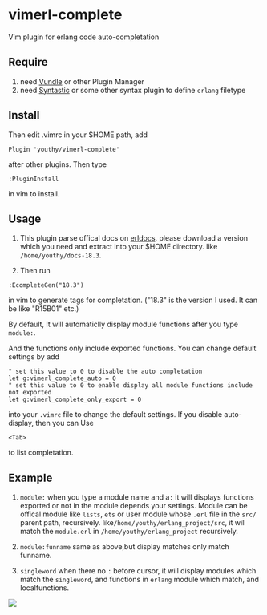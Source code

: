 # vimerl-complete
Vim plugin for erlang code auto-completation

## Require
1. need [Vundle](https://github.com/VundleVim/Vundle.vim) or other Plugin Manager
2. need [Syntastic](https://github.com/scrooloose/syntastic) or some other syntax
plugin to define `erlang` filetype

## Install
Then edit .vimrc in your $HOME path, add 
```
Plugin 'youthy/vimerl-complete'
```` 

after other plugins. Then type
```
:PluginInstall
```` 

in vim to install.


## Usage
1. This plugin parse offical docs on [erldocs](http://erldocs.com/). please download a version which you need and extract into your
$HOME directory. like `/home/youthy/docs-18.3`.

2. Then run 
```
:EcompleteGen("18.3")
```

in vim to generate tags for completation. ("18.3" is the version I used. It can be like "R15B01" etc.)

By default, It will automaticlly display module functions after you type `module:`.

And the functions only include exported functions. You can change default settings by add
```
" set this value to 0 to disable the auto completation
let g:vimerl_complete_auto = 0
" set this value to 0 to enable display all module functions include not exported
let g:vimerl_complete_only_export = 0
```

into your `.vimrc` file to change the default settings.
If you disable auto-display, then you can Use 
```
<Tab>
``` 

to list completation. 

## Example
1. `module:` 
when you type a module name and a`:` it will displays functions exported or not in the module 
depends your settings. Module can be offical module like `lists`, `ets` or user module whose `.erl` file in the 
`src/` parent path, recursively.
like`/home/youthy/erlang_project/src`, it will match the `module.erl` in `/home/youthy/erlang_project` recursively.

2. `module:funname`
same as above,but display matches only match funname.

3. `singleword`
when there no `:` before cursor, it will display modules which match the `singleword`, and functions in `erlang` module
which match, and localfunctions.

![](http://i1156.photobucket.com/albums/p578/crossshura/optimized2_zpszcg8yvwx.gif)
